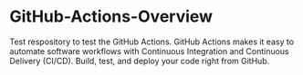 # GitHub-Actions-Overview
Test respository to test the GitHub Actions.
GitHub Actions makes it easy to automate software workflows with Continuous Integration and Continuous Delivery (CI/CD). Build, test, and deploy your code right from GitHub.

